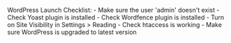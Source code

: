 WordPress Launch Checklist:
	- Make sure the user 'admin' doesn't exist
	- Check Yoast plugin is installed
	- Check Wordfence plugin is installed
	- Turn on Site Visibility in Settings > Reading
	- Check htaccess is working
	- Make sure WordPress is upgraded to latest version